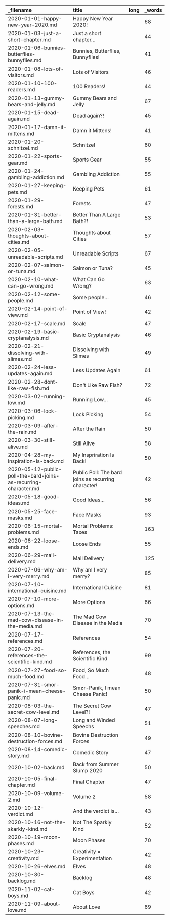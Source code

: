 | _filename                                                       | title                                               | long | _words |
| :-------------------------------------------------------------- | :-------------------------------------------------- | :--- | :----- |
| 2020-01-01-happy-new-year-2020.md                               | Happy New Year 2020!                                |      | 68     |
| 2020-01-03-just-a-short-chapter.md                              | Just a short chapter…                               |      | 44     |
| 2020-01-06-bunnies-butterflies-bunnyflies.md                    | Bunnies, Butterflies, Bunnyflies!                   |      | 41     |
| 2020-01-08-lots-of-visitors.md                                  | Lots of Visitors                                    |      | 46     |
| 2020-01-10-100-readers.md                                       | 100 Readers!                                        |      | 44     |
| 2020-01-13-gummy-bears-and-jelly.md                             | Gummy Bears and Jelly                               |      | 67     |
| 2020-01-15-dead-again.md                                        | Dead again?!                                        |      | 45     |
| 2020-01-17-damn-it-mittens.md                                   | Damn it Mittens!                                    |      | 41     |
| 2020-01-20-schnitzel.md                                         | Schnitzel                                           |      | 60     |
| 2020-01-22-sports-gear.md                                       | Sports Gear                                         |      | 55     |
| 2020-01-24-gambling-addiction.md                                | Gambling Addiction                                  |      | 55     |
| 2020-01-27-keeping-pets.md                                      | Keeping Pets                                        |      | 61     |
| 2020-01-29-forests.md                                           | Forests                                             |      | 47     |
| 2020-01-31-better-than-a-large-bath.md                          | Better Than A Large Bath?!                          |      | 53     |
| 2020-02-03-thoughts-about-cities.md                             | Thoughts about Cities                               |      | 57     |
| 2020-02-05-unreadable-scripts.md                                | Unreadable Scripts                                  |      | 67     |
| 2020-02-07-salmon-or-tuna.md                                    | Salmon or Tuna?                                     |      | 45     |
| 2020-02-10-what-can-go-wrong.md                                 | What Can Go Wrong?                                  |      | 63     |
| 2020-02-12-some-people.md                                       | Some people…                                        |      | 46     |
| 2020-02-14-point-of-view.md                                     | Point of View!                                      |      | 42     |
| 2020-02-17-scale.md                                             | Scale                                               |      | 47     |
| 2020-02-19-basic-cryptanalysis.md                               | Basic Cryptanalysis                                 |      | 46     |
| 2020-02-21-dissolving-with-slimes.md                            | Dissolving with Slimes                              |      | 49     |
| 2020-02-24-less-updates-again.md                                | Less Updates Again                                  |      | 61     |
| 2020-02-28-dont-like-raw-fish.md                                | Don't Like Raw Fish?                                |      | 72     |
| 2020-03-02-running-low.md                                       | Running Low…                                        |      | 45     |
| 2020-03-06-lock-picking.md                                      | Lock Picking                                        |      | 54     |
| 2020-03-09-after-the-rain.md                                    | After the Rain                                      |      | 50     |
| 2020-03-30-still-alive.md                                       | Still Alive                                         |      | 58     |
| 2020-04-28-my-inspiration-is-back.md                            | My Inspriration Is Back!                            |      | 50     |
| 2020-05-12-public-poll-the-bard-joins-as-recurring-character.md | Public Poll: The bard joins as recurring character! |      | 42     |
| 2020-05-18-good-ideas.md                                        | Good Ideas…                                         |      | 56     |
| 2020-05-25-face-masks.md                                        | Face Masks                                          |      | 93     |
| 2020-06-15-mortal-problems.md                                   | Mortal Problems: Taxes                              |      | 163    |
| 2020-06-22-loose-ends.md                                        | Loose Ends                                          |      | 55     |
| 2020-06-29-mail-delivery.md                                     | Mail Delivery                                       |      | 125    |
| 2020-07-06-why-am-i-very-merry.md                               | Why am I very merry?                                |      | 85     |
| 2020-07-10-international-cuisine.md                             | International Cuisine                               |      | 81     |
| 2020-07-10-more-options.md                                      | More Options                                        |      | 66     |
| 2020-07-13-the-mad-cow-disease-in-the-media.md                  | The Mad Cow Disease in the Media                    |      | 70     |
| 2020-07-17-references.md                                        | References                                          |      | 54     |
| 2020-07-20-references-the-scientific-kind.md                    | References, the Scientific Kind                     |      | 99     |
| 2020-07-27-food-so-much-food.md                                 | Food, So Much Food…                                 |      | 48     |
| 2020-07-31-smor-panik-i-mean-cheese-panic.md                    | Smør-Panik, I mean Cheese Panic!                    |      | 50     |
| 2020-08-03-the-secret-cow-level.md                              | The Secret Cow Level?!                              |      | 47     |
| 2020-08-07-long-speeches.md                                     | Long and Winded Speechs                             |      | 51     |
| 2020-08-10-bovine-destruction-forces.md                         | Bovine Destruction Forces                           |      | 49     |
| 2020-08-14-comedic-story.md                                     | Comedic Story                                       |      | 47     |
| 2020-10-02-back.md                                              | Back from Summer Slump 2020                         |      | 50     |
| 2020-10-05-final-chapter.md                                     | Final Chapter                                       |      | 47     |
| 2020-10-09-volume-2.md                                          | Volume 2                                            |      | 58     |
| 2020-10-12-verdict.md                                           | And the verdict is…                                 |      | 43     |
| 2020-10-16-not-the-skarkly-kind.md                              | Not The Sparkly Kind                                |      | 52     |
| 2020-10-19-moon-phases.md                                       | Moon Phases                                         |      | 70     |
| 2020-10-23-creativity.md                                        | Creativity = Experimentation                        |      | 42     |
| 2020-10-26-elves.md                                             | Elves                                               |      | 48     |
| 2020-10-30-backlog.md                                           | Backlog                                             |      | 48     |
| 2020-11-02-cat-boys.md                                          | Cat Boys                                            |      | 42     |
| 2020-11-09-about-love.md                                        | About Love                                          |      | 69     |

